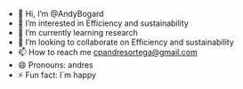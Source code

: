 - 👋 Hi, I’m @AndyBogard
- 👀 I’m interested in Efficiency and sustainability
- 🌱 I’m currently learning research
- 💞️ I’m looking to collaborate on  Efficiency and sustainability
- 📫 How to reach me cpandresortega@gmail.com
- 😄 Pronouns: andres 
- ⚡ Fun fact: I´m happy

<!---
AndyBogard/AndyBogard is a ✨ special ✨ repository because its `README.md` (this file) appears on your GitHub profile.
You can click the Preview link to take a look at your changes.
--->
